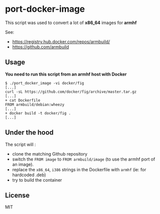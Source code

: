 port-docker-image
=================

This script was used to convert a lot of **x86_64** images for **armhf**

See:

- https://registry.hub.docker.com/repos/armbuild/
- https://github.com/armbuild

Usage
-----

**You need to run this script from an armhf host with Docker**

```console
$ ./port_docker_image -vi docker/fig
[...]
curl -sL https://github.com/docker/fig/archive/master.tar.gz
[...]
+ cat Dockerfile
FROM armbuild/debian:wheezy
[...]
+ docker build -t docker/fig .
[...]
```

Under the hood
--------------

The script will :

- clone the matching Github repository
- switch the `FROM image` to `FROM armbuild/image`
  (to use the armhf port of an image).
- replace the `x86_64`, `i386` strings in the Dockerfile with `armhf`
  (ie: for hardcoded .deb)
- try to build the container


License
-------

MIT
